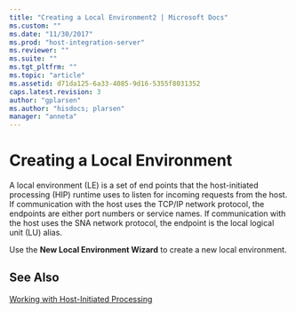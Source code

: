 ```yaml
---
title: "Creating a Local Environment2 | Microsoft Docs"
ms.custom: ""
ms.date: "11/30/2017"
ms.prod: "host-integration-server"
ms.reviewer: ""
ms.suite: ""
ms.tgt_pltfrm: ""
ms.topic: "article"
ms.assetid: d71da125-6a33-4085-9d16-5355f8031352
caps.latest.revision: 3
author: "gplarsen"
ms.author: "hisdocs; plarsen"
manager: "anneta"
---
```

# Creating a Local Environment
A local environment (LE) is a set of end points that the host-initiated processing (HIP) runtime uses to listen for incoming requests from the host. If communication with the host uses the TCP/IP network protocol, the endpoints are either port numbers or service names. If communication with the host uses the SNA network protocol, the endpoint is the local logical unit (LU) alias.  
  
 Use the **New Local Environment Wizard** to create a new local environment.  
  
## See Also  
 [Working with Host-Initiated Processing](../core/working-with-host-initiated-processing1.md)